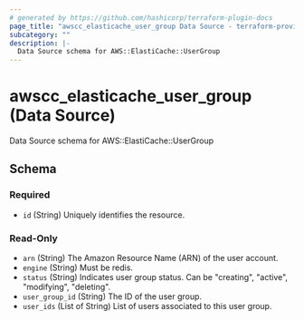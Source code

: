 ```yaml
---
# generated by https://github.com/hashicorp/terraform-plugin-docs
page_title: "awscc_elasticache_user_group Data Source - terraform-provider-awscc"
subcategory: ""
description: |-
  Data Source schema for AWS::ElastiCache::UserGroup
---
```


# awscc_elasticache_user_group (Data Source)

Data Source schema for AWS::ElastiCache::UserGroup



<!-- schema generated by tfplugindocs -->
## Schema

### Required

- `id` (String) Uniquely identifies the resource.

### Read-Only

- `arn` (String) The Amazon Resource Name (ARN) of the user account.
- `engine` (String) Must be redis.
- `status` (String) Indicates user group status. Can be "creating", "active", "modifying", "deleting".
- `user_group_id` (String) The ID of the user group.
- `user_ids` (List of String) List of users associated to this user group.


